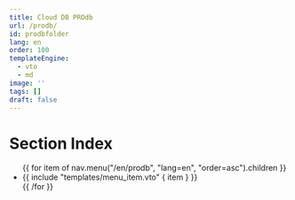 ```yaml
---
title: Cloud DB PROdb
url: /prodb/
id: prodbfolder
lang: en
order: 100
templateEngine:
  - vto
  - md
image: ''
tags: []
draft: false
---
```

# Section Index
<ul class="menu">
  {{ for item of nav.menu("/en/prodb", "lang=en", "order=asc").children }}
    <li>
      {{ include "templates/menu_item.vto" { item } }}
    </li>
  {{ /for }}
</ul>
